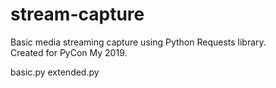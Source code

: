 # stream-capture
Basic media streaming capture using Python Requests library.  
Created for PyCon My 2019.  
  
basic.py
extended.py
